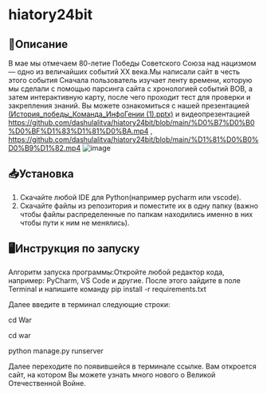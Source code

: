 # hiatory24bit
## 📜Описание
В мае мы отмечаем 80-летие Победы Советского Союза над нацизмом — одно из величайших событий XX века.Мы написали сайт в честь этого события
Сначала пользователь изучает ленту времени, которую мы сделали с помощью парсинга сайта с хронологией событий ВОВ, а затем интерактивную карту, после чего проходит тест для проверки и закрепления знаний. Вы можете ознакомиться с нашей презентацией [(История_победы_Команда_ИнфоГении (1).pptx)](https://github.com/dashulalitva/hiatory24bit/blob/main/%D0%98%D1%81%D1%82%D0%BE%D1%80%D0%B8%D1%8F_%D0%BF%D0%BE%D0%B1%D0%B5%D0%B4%D1%8B_%D0%9A%D0%BE%D0%BC%D0%B0%D0%BD%D0%B4%D0%B0_%D0%98%D0%BD%D1%84%D0%BE%D0%93%D0%B5%D0%BD%D0%B8%D0%B8%20(1).pptx) 
 и видеопрезентацией https://github.com/dashulalitva/hiatory24bit/blob/main/%D0%B7%D0%B0%D0%BF%D1%83%D1%81%D0%BA.mp4 , https://github.com/dashulalitva/hiatory24bit/blob/main/%D1%81%D0%B0%D0%B9%D1%82.mp4
![image](https://github.com/user-attachments/assets/eb9e565d-4a25-48b4-924b-e2bdb757c3ed)
## 📥Установка
1. Скачайте любой IDE для Python(например pycharm или vscode).
2. Скачайте файлы из репозитория и поместите их в одну папку (важно чтобы файлы распределенные по папкам находились именно в них чтобы пути к ним не менялись).


## 🖥️Инструкция по запуску
Алгоритм запуска программы:Откройте любой редактор кода, например: PyCharm, VS Code и другие. После этого зайдите в поле Terminal и напишите команду pip install -r requirements.txt
    

Далее введите в терминал следующие строки:

cd War

cd war

python manage.py runserver

Далее переходите по появившейся в терминале ссылке. Вам откроется сайт, на котором Вы можете узнать много нового о Великой Отечественной Войне.

